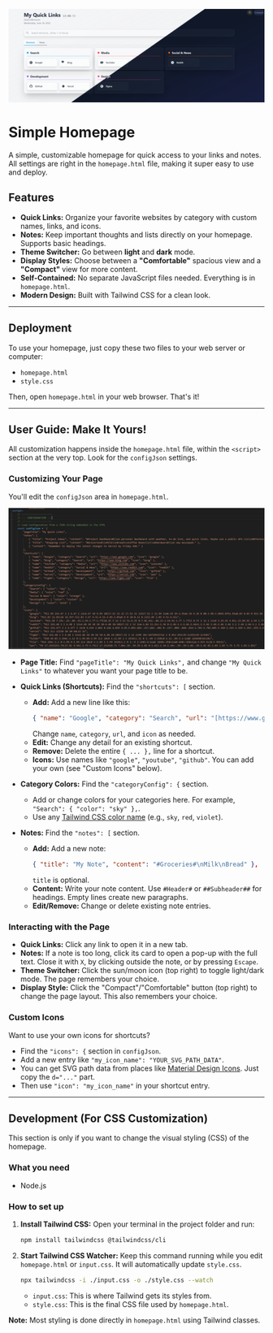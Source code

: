 ![screenshot1](./screenshots/screenshot1.png)

# Simple Homepage

A simple, customizable homepage for quick access to your links and notes. All settings are right in the `homepage.html` file, making it super easy to use and deploy.

## Features

* **Quick Links:** Organize your favorite websites by category with custom names, links, and icons.
* **Notes:** Keep important thoughts and lists directly on your homepage. Supports basic headings.
* **Theme Switcher:** Go between **light** and **dark** mode.
* **Display Styles:** Choose between a **"Comfortable"** spacious view and a **"Compact"** view for more content.
* **Self-Contained:** No separate JavaScript files needed. Everything is in `homepage.html`.
* **Modern Design:** Built with Tailwind CSS for a clean look.

---

## Deployment

To use your homepage, just copy these two files to your web server or computer:

* `homepage.html`
* `style.css`

Then, open `homepage.html` in your web browser. That's it!

---

## User Guide: Make It Yours!

All customization happens inside the `homepage.html` file, within the `<script>` section at the very top. Look for the `configJson` settings.

### Customizing Your Page

You'll edit the `configJson` area in `homepage.html`.

![screenshot2](./screenshots/screenshot2.png)

* **Page Title:**
    Find `"pageTitle": "My Quick Links",` and change `"My Quick Links"` to whatever you want your page title to be.

* **Quick Links (Shortcuts):**
    Find the `"shortcuts": [` section.
    * **Add:** Add a new line like this:
        ```json
        { "name": "Google", "category": "Search", "url": "[https://www.google.com](https://www.google.com)", "icon": "google" },
        ```
        Change `name`, `category`, `url`, and `icon` as needed.
    * **Edit:** Change any detail for an existing shortcut.
    * **Remove:** Delete the entire `{ ... },` line for a shortcut.
    * **Icons:** Use names like `"google"`, `"youtube"`, `"github"`. You can add your own (see "Custom Icons" below).

* **Category Colors:**
    Find the `"categoryConfig": {` section.
    * Add or change colors for your categories here. For example, `"Search": { "color": "sky" },`.
    * Use any [Tailwind CSS color name](https://tailwindcss.com/docs/customizing-colors) (e.g., `sky`, `red`, `violet`).

* **Notes:**
    Find the `"notes": [` section.
    * **Add:** Add a new note:
        ```json
        { "title": "My Note", "content": "#Groceries#\nMilk\nBread" },
        ```
        `title` is optional.
    * **Content:** Write your note content. Use `#Header#` or `##Subheader##` for headings. Empty lines create new paragraphs.
    * **Edit/Remove:** Change or delete existing note entries.

### Interacting with the Page

* **Quick Links:** Click any link to open it in a new tab.
* **Notes:** If a note is too long, click its card to open a pop-up with the full text. Close it with `X`, by clicking outside the note, or by pressing `Escape`.
* **Theme Switcher:** Click the sun/moon icon (top right) to toggle light/dark mode. The page remembers your choice.
* **Display Style:** Click the "Compact"/"Comfortable" button (top right) to change the page layout. This also remembers your choice.

### Custom Icons

Want to use your own icons for shortcuts?

* Find the `"icons": {` section in `configJson`.
* Add a new entry like `"my_icon_name": "YOUR_SVG_PATH_DATA"`.
* You can get SVG path data from places like [Material Design Icons](https://materialdesignicons.com/). Just copy the `d="..."` part.
* Then use `"icon": "my_icon_name"` in your shortcut entry.

---

## Development (For CSS Customization)

This section is only if you want to change the visual styling (CSS) of the homepage.

### What you need

* Node.js

### How to set up

1.  **Install Tailwind CSS:**
    Open your terminal in the project folder and run:
    ```bash
    npm install tailwindcss @tailwindcss/cli
    ```

2.  **Start Tailwind CSS Watcher:**
    Keep this command running while you edit `homepage.html` or `input.css`. It will automatically update `style.css`.
    ```bash
    npx tailwindcss -i ./input.css -o ./style.css --watch
    ```
    * `input.css`: This is where Tailwind gets its styles from.
    * `style.css`: This is the final CSS file used by `homepage.html`.

**Note:** Most styling is done directly in `homepage.html` using Tailwind classes.